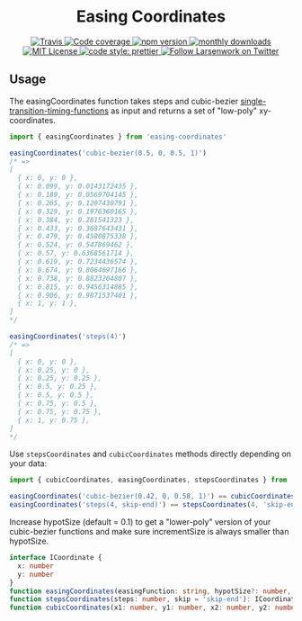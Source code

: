 <h1 align="center">Easing Coordinates</h1>

<p align="center">
  <a href="https://travis-ci.org/larsenwork/easing-coordinates">
    <img alt="Travis" src="https://travis-ci.org/larsenwork/easing-coordinates.svg?branch=master">
  </a><a href="https://coveralls.io/github/larsenwork/easing-coordinates?branch=master">
    <img alt="Code coverage" src="https://coveralls.io/repos/github/larsenwork/easing-coordinates/badge.svg?branch=master">
  </a><a href="https://www.npmjs.com/package/easing-coordinates">
    <img alt="npm version" src="https://img.shields.io/npm/v/easing-coordinates.svg">
  </a><a href="https://www.npmjs.com/package/easing-coordinates">
    <img alt="monthly downloads" src="https://img.shields.io/npm/dm/easing-coordinates.svg">
  </a><a href="https://github.com/larsenwork/easing-coordinates/blob/master/LICENSE">
    <img alt="MIT License" src="https://img.shields.io/github/license/larsenwork/easing-coordinates.svg">
  </a><a href="https://github.com/prettier/prettier">
    <img alt="code style: prettier" src="https://img.shields.io/badge/code_style-prettier-ff69b4.svg">
  </a><a href="https://twitter.com/larsenwork">
    <img alt="Follow Larsenwork on Twitter" src="https://img.shields.io/twitter/follow/larsenwork.svg?label=follow+larsenwork">
  </a>
</p>

## Usage
The easingCoordinates function takes steps and cubic-bezier [single-transition-timing-functions](https://developer.mozilla.org/en-US/docs/Web/CSS/single-transition-timing-function) as input and returns a set of "low-poly" xy-coordinates.

```js
import { easingCoordinates } from 'easing-coordinates'

easingCoordinates('cubic-bezier(0.5, 0, 0.5, 1)')
/* => 
[
  { x: 0, y: 0 },
  { x: 0.099, y: 0.0143172435 },
  { x: 0.189, y: 0.0569704145 },
  { x: 0.265, y: 0.1207430791 },
  { x: 0.329, y: 0.1976360165 },
  { x: 0.384, y: 0.281541323 },
  { x: 0.433, y: 0.3687643431 },
  { x: 0.479, y: 0.4580875338 },
  { x: 0.524, y: 0.547869462 },
  { x: 0.57, y: 0.6368561714 },
  { x: 0.619, y: 0.7234436574 },
  { x: 0.674, y: 0.8064697166 },
  { x: 0.738, y: 0.8823204807 },
  { x: 0.815, y: 0.9456314885 },
  { x: 0.906, y: 0.9871537401 },
  { x: 1, y: 1 },
]
*/

easingCoordinates('steps(4)')
/* =>
[
  { x: 0, y: 0 },
  { x: 0.25, y: 0 },
  { x: 0.25, y: 0.25 },
  { x: 0.5, y: 0.25 },
  { x: 0.5, y: 0.5 },
  { x: 0.75, y: 0.5 },
  { x: 0.75, y: 0.75 },
  { x: 1, y: 0.75 },
]
*/
```

Use `stepsCoordinates` and `cubicCoordinates` methods directly depending on your data:
```js
import { cubicCoordinates, easingCoordinates, stepsCoordinates } from './index'

easingCoordinates('cubic-bezier(0.42, 0, 0.58, 1)') == cubicCoordinates(0.42, 0, 0.58, 1)
easingCoordinates('steps(4, skip-end)') == stepsCoordinates(4, 'skip-end')
```

Increase hypotSize (default = 0.1) to get a "lower-poly" version of your cubic-bezier functions and make sure incrementSize is always smaller than hypotSize.
```ts
interface ICoordinate {
  x: number
  y: number
}
function easingCoordinates(easingFunction: string, hypotSize?: number, incrementSize?: number): ICoordinate[]
function stepsCoordinates(steps: number, skip = 'skip-end'): ICoordinate[]
function cubicCoordinates(x1: number, y1: number, x2: number, y2: number, hypotSize = 0.1, incrementSize = 0.001): ICoordinate[]
```
